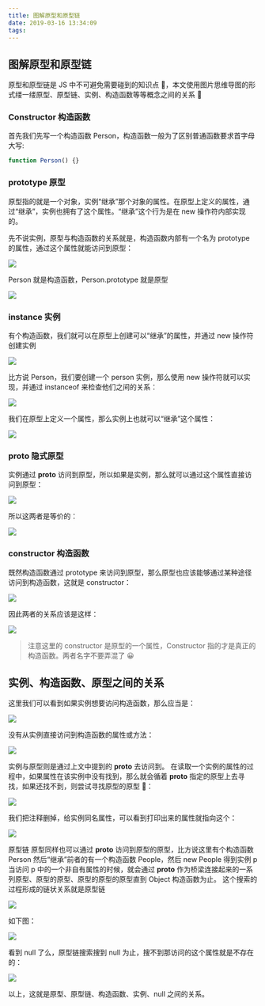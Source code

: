 ```yaml
---
title: 图解原型和原型链
date: 2019-03-16 13:34:09
tags:
---
```


## 图解原型和原型链

原型和原型链是 JS 中不可避免需要碰到的知识点 📕，本文使用图片思维导图的形式缕一缕原型、原型链、实例、构造函数等等概念之间的关系 🌚

### Constructor 构造函数

首先我们先写一个构造函数 Person，构造函数一般为了区别普通函数要求首字母大写:

```js
function Person() {}
```

### prototype 原型

原型指的就是一个对象，实例“继承”那个对象的属性。在原型上定义的属性，通过“继承”，实例也拥有了这个属性。“继承”这个行为是在 new 操作符内部实现的。

先不说实例，原型与构造函数的关系就是，构造函数内部有一个名为 prototype 的属性，通过这个属性就能访问到原型：

![](../images/15.png)

Person 就是构造函数，Person.prototype 就是原型

![](../images/16.png)

### instance 实例

有个构造函数，我们就可以在原型上创建可以“继承”的属性，并通过 new 操作符创建实例

![](../images/17.png)

比方说 Person，我们要创建一个 person 实例，那么使用 new 操作符就可以实现，并通过 instanceof 来检查他们之间的关系：

![](../images/18.png)

我们在原型上定义一个属性，那么实例上也就可以“继承”这个属性：

![](../images/19.png)

### proto 隐式原型

实例通过 **proto** 访问到原型，所以如果是实例，那么就可以通过这个属性直接访问到原型：

![](../images/20.png)

所以这两者是等价的：

![](../images/21.png)

### constructor 构造函数

既然构造函数通过 prototype 来访问到原型，那么原型也应该能够通过某种途径访问到构造函数，这就是 constructor：

![](../images/22.png)

因此两者的关系应该是这样：

![](../images/23.png)

> 注意这里的 constructor 是原型的一个属性，Constructor 指的才是真正的构造函数。两者名字不要弄混了 😀

## 实例、构造函数、原型之间的关系

这里我们可以看到如果实例想要访问构造函数，那么应当是：

![](../images/24.png)

没有从实例直接访问到构造函数的属性或方法：

![](../images/25.png)

实例与原型则是通过上文中提到的 **proto** 去访问到。
在读取一个实例的属性的过程中，如果属性在该实例中没有找到，那么就会循着 **proto** 指定的原型上去寻找，如果还找不到，则尝试寻找原型的原型 🐚：

![](../images/26.png)

我们把注释删掉，给实例同名属性，可以看到打印出来的属性就指向这个：

![](../images/27.png)

原型链
原型同样也可以通过 **proto** 访问到原型的原型，比方说这里有个构造函数 Person 然后“继承”前者的有一个构造函数 People，然后 new People 得到实例 p
当访问 p 中的一个非自有属性的时候，就会通过 **proto** 作为桥梁连接起来的一系列原型、原型的原型、原型的原型的原型直到 Object 构造函数为止。
这个搜索的过程形成的链状关系就是原型链

![](../images/28.png)

如下图：

![](../images/29.png)

看到 null 了么，原型链搜索搜到 null 为止，搜不到那访问的这个属性就是不存在的：

![](../images/30.png)

以上，这就是原型、原型链、构造函数、实例、null 之间的关系。
